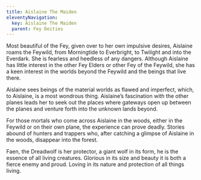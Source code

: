 ```yaml
---
title: Aislaine The Maiden
eleventyNavigation:
  key: Aislaine The Maiden
  parent: Fey Deities
---
```


Most beautiful of the Fey, given over to her own impulsive desires, Aislaine roams the Feywild, from Morningtide to Everbright, to Twilight and into the Everdark. She is fearless and heedless of any dangers. Although Aislaine has little interest in the other Fey Elders or other Fey of the Feywild, she has a keen interest in the worlds beyond the Feywild and the beings that live there.

Aislaine sees beings of the material worlds as flawed and imperfect, which, to Aislaine, is a most wondrous thing. Aislaine’s fascination with the other planes leads her to seek out the places where gateways open up between the planes and venture forth into the unknown lands beyond.

For those mortals who come across Aislaine in the woods, either in the Feywild or on their own plane, the experience can prove deadly. Stories abound of hunters and trappers who, after catching a glimpse of Aislaine in the woods, disappear into the forest.

Faen, the Dreadwolf is her protector, a giant wolf in its form, he is the essence of all living creatures. Glorious in its size and beauty it is both a fierce enemy and proud. Loving in its nature and protection of all things living.
